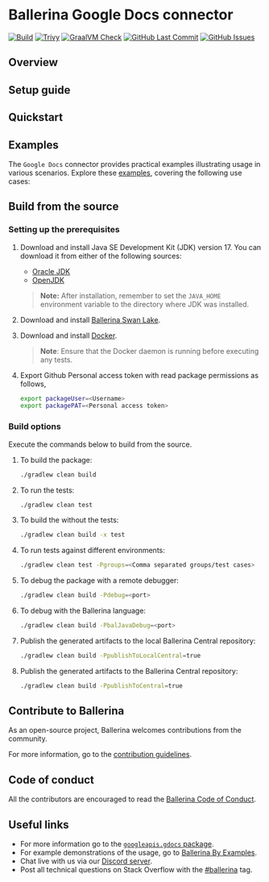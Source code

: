 # Ballerina Google Docs connector

[![Build](https://github.com/ballerina-platform/module-ballerinax-googleapis.gdocs/actions/workflows/ci.yml/badge.svg)](https://github.com/ballerina-platform/module-ballerinax-googleapis.gdocs/actions/workflows/ci.yml)
[![Trivy](https://github.com/ballerina-platform/module-ballerinax-googleapis.gdocs/actions/workflows/trivy-scan.yml/badge.svg)](https://github.com/ballerina-platform/module-ballerinax-googleapis.gdocs/actions/workflows/trivy-scan.yml)
[![GraalVM Check](https://github.com/ballerina-platform/module-ballerinax-googleapis.gdocs/actions/workflows/build-with-bal-test-graalvm.yml/badge.svg)](https://github.com/ballerina-platform/module-ballerinax-googleapis.gdocs/actions/workflows/build-with-bal-test-graalvm.yml)
[![GitHub Last Commit](https://img.shields.io/github/last-commit/ballerina-platform/module-ballerinax-googleapis.gdocs.svg)](https://github.com/ballerina-platform/module-ballerinax-googleapis.gdocs/commits/master)
[![GitHub Issues](https://img.shields.io/github/issues/ballerina-platform/ballerina-library/module/googleapis.gdocs.svg?label=Open%20Issues)](https://github.com/ballerina-platform/ballerina-library/labels/module%googleapis.gdocs)

## Overview

[//]: # (TODO: Add overview mentioning the purpose of the module, supported REST API versions, and other high-level details.)

## Setup guide

[//]: # (TODO: Add detailed steps to obtain credentials and configure the module.)

## Quickstart

[//]: # (TODO: Add a quickstart guide to demonstrate a basic functionality of the module, including sample code snippets.)

## Examples

The `Google Docs` connector provides practical examples illustrating usage in various scenarios. Explore these [examples](https://github.com/module-ballerinax-googleapis.gdocs/tree/main/examples/), covering the following use cases:

[//]: # (TODO: Add examples)

## Build from the source

### Setting up the prerequisites

1. Download and install Java SE Development Kit (JDK) version 17. You can download it from either of the following sources:

    * [Oracle JDK](https://www.oracle.com/java/technologies/downloads/)
    * [OpenJDK](https://adoptium.net/)

   > **Note:** After installation, remember to set the `JAVA_HOME` environment variable to the directory where JDK was installed.

2. Download and install [Ballerina Swan Lake](https://ballerina.io/).

3. Download and install [Docker](https://www.docker.com/get-started).

   > **Note**: Ensure that the Docker daemon is running before executing any tests.

4. Export Github Personal access token with read package permissions as follows,

    ```bash
    export packageUser=<Username>
    export packagePAT=<Personal access token>
    ```

### Build options

Execute the commands below to build from the source.

1. To build the package:

   ```bash
   ./gradlew clean build
   ```

2. To run the tests:

   ```bash
   ./gradlew clean test
   ```

3. To build the without the tests:

   ```bash
   ./gradlew clean build -x test
   ```

4. To run tests against different environments:

   ```bash
   ./gradlew clean test -Pgroups=<Comma separated groups/test cases>
   ```

5. To debug the package with a remote debugger:

   ```bash
   ./gradlew clean build -Pdebug=<port>
   ```

6. To debug with the Ballerina language:

   ```bash
   ./gradlew clean build -PbalJavaDebug=<port>
   ```

7. Publish the generated artifacts to the local Ballerina Central repository:

    ```bash
    ./gradlew clean build -PpublishToLocalCentral=true
    ```

8. Publish the generated artifacts to the Ballerina Central repository:

   ```bash
   ./gradlew clean build -PpublishToCentral=true
   ```

## Contribute to Ballerina

As an open-source project, Ballerina welcomes contributions from the community.

For more information, go to the [contribution guidelines](https://github.com/ballerina-platform/ballerina-lang/blob/master/CONTRIBUTING.md).

## Code of conduct

All the contributors are encouraged to read the [Ballerina Code of Conduct](https://ballerina.io/code-of-conduct).

## Useful links

* For more information go to the [`googleapis.gdocs` package](https://central.ballerina.io/ballerinax/googleapis.gdocs/latest).
* For example demonstrations of the usage, go to [Ballerina By Examples](https://ballerina.io/learn/by-example/).
* Chat live with us via our [Discord server](https://discord.gg/ballerinalang).
* Post all technical questions on Stack Overflow with the [#ballerina](https://stackoverflow.com/questions/tagged/ballerina) tag.
